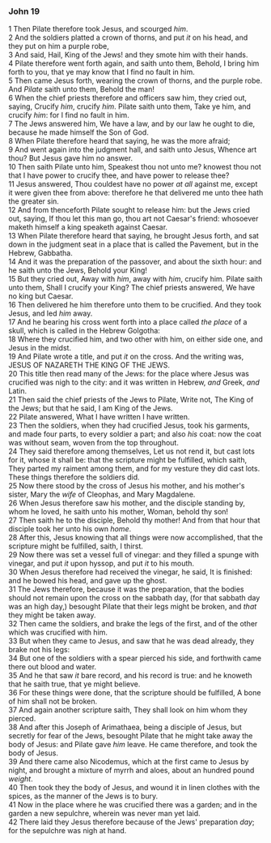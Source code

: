 ### John 19

1 Then Pilate therefore took Jesus, and scourged *him*.  
2 And the soldiers platted a crown of thorns, and put *it* on his head, and they put on him a purple robe,  
3 And said, Hail, King of the Jews! and they smote him with their hands.  
4 Pilate therefore went forth again, and saith unto them, Behold, I bring him forth to you, that ye may know that I find no fault in him.  
5 Then came Jesus forth, wearing the crown of thorns, and the purple robe. And *Pilate* saith unto them, Behold the man!  
6 When the chief priests therefore and officers saw him, they cried out, saying, Crucify *him*, crucify *him*. Pilate saith unto them, Take ye him, and crucify *him*: for I find no fault in him.  
7 The Jews answered him, We have a law, and by our law he ought to die, because he made himself the Son of God.  
8 When Pilate therefore heard that saying, he was the more afraid;  
9 And went again into the judgment hall, and saith unto Jesus, Whence art thou? But Jesus gave him no answer.  
10 Then saith Pilate unto him, Speakest thou not unto me? knowest thou not that I have power to crucify thee, and have power to release thee?  
11 Jesus answered, Thou couldest have no power *at all* against me, except it were given thee from above: therefore he that delivered me unto thee hath the greater sin.  
12 And from thenceforth Pilate sought to release him: but the Jews cried out, saying, If thou let this man go, thou art not Caesar's friend: whosoever maketh himself a king speaketh against Caesar.  
13 When Pilate therefore heard that saying, he brought Jesus forth, and sat down in the judgment seat in a place that is called the Pavement, but in the Hebrew, Gabbatha.  
14 And it was the preparation of the passover, and about the sixth hour: and he saith unto the Jews, Behold your King!  
15 But they cried out, Away with *him*, away with *him*, crucify him. Pilate saith unto them, Shall I crucify your King? The chief priests answered, We have no king but Caesar.  
16 Then delivered he him therefore unto them to be crucified. And they took Jesus, and led *him* away.  
17 And he bearing his cross went forth into a place called *the place* of a skull, which is called in the Hebrew Golgotha:  
18 Where they crucified him, and two other with him, on either side one, and Jesus in the midst.  
19 And Pilate wrote a title, and put *it* on the cross. And the writing was, JESUS OF NAZARETH THE KING OF THE JEWS.  
20 This title then read many of the Jews: for the place where Jesus was crucified was nigh to the city: and it was written in Hebrew, *and* Greek, *and* Latin.  
21 Then said the chief priests of the Jews to Pilate, Write not, The King of the Jews; but that he said, I am King of the Jews.  
22 Pilate answered, What I have written I have written.  
23 Then the soldiers, when they had crucified Jesus, took his garments, and made four parts, to every soldier a part; and also *his* coat: now the coat was without seam, woven from the top throughout.  
24 They said therefore among themselves, Let us not rend it, but cast lots for it, whose it shall be: that the scripture might be fulfilled, which saith, They parted my raiment among them, and for my vesture they did cast lots. These things therefore the soldiers did.  
25 Now there stood by the cross of Jesus his mother, and his mother's sister, Mary the *wife* of Cleophas, and Mary Magdalene.  
26 When Jesus therefore saw his mother, and the disciple standing by, whom he loved, he saith unto his mother, Woman, behold thy son!  
27 Then saith he to the disciple, Behold thy mother! And from that hour that disciple took her unto his own *home*.  
28 After this, Jesus knowing that all things were now accomplished, that the scripture might be fulfilled, saith, I thirst.  
29 Now there was set a vessel full of vinegar: and they filled a spunge with vinegar, and put *it* upon hyssop, and put *it* to his mouth.  
30 When Jesus therefore had received the vinegar, he said, It is finished: and he bowed his head, and gave up the ghost.  
31 The Jews therefore, because it was the preparation, that the bodies should not remain upon the cross on the sabbath day, (for that sabbath day was an high day,) besought Pilate that their legs might be broken, and *that* they might be taken away.  
32 Then came the soldiers, and brake the legs of the first, and of the other which was crucified with him.  
33 But when they came to Jesus, and saw that he was dead already, they brake not his legs:  
34 But one of the soldiers with a spear pierced his side, and forthwith came there out blood and water.  
35 And he that saw *it* bare record, and his record is true: and he knoweth that he saith true, that ye might believe.  
36 For these things were done, that the scripture should be fulfilled, A bone of him shall not be broken.  
37 And again another scripture saith, They shall look on him whom they pierced.  
38 And after this Joseph of Arimathaea, being a disciple of Jesus, but secretly for fear of the Jews, besought Pilate that he might take away the body of Jesus: and Pilate gave *him* leave. He came therefore, and took the body of Jesus.  
39 And there came also Nicodemus, which at the first came to Jesus by night, and brought a mixture of myrrh and aloes, about an hundred pound *weight*.  
40 Then took they the body of Jesus, and wound it in linen clothes with the spices, as the manner of the Jews is to bury.  
41 Now in the place where he was crucified there was a garden; and in the garden a new sepulchre, wherein was never man yet laid.  
42 There laid they Jesus therefore because of the Jews' preparation *day*; for the sepulchre was nigh at hand.  
